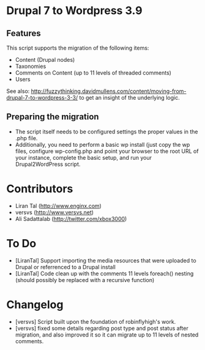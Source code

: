 # Drupal 7 to Wordpress 3.9

## Features

This script supports the migration of the following items:
* Content (Drupal nodes)
* Taxonomies
* Comments on Content (up to 11 levels of threaded comments)
* Users

See also: http://fuzzythinking.davidmullens.com/content/moving-from-drupal-7-to-wordpress-3-3/ to get an insight of the underlying logic.


## Preparing the migration

* The script itself needs to be configured settings the proper values in the .php file.
* Additionally, you need to perform a basic wp install (just copy the wp files, configure wp-config.php and point your browser to the root URL of your instance, complete the basic setup, and run your Drupal2WordPress script.


# Contributors

* Liran Tal (http://www.enginx.com)
* versvs (http://www.versvs.net)
* Ali Sadattalab (http://twitter.com/xbox3000)



# To Do

* [LiranTal] Support importing the media resources that were uploaded to Drupal or referrenced to a Drupal install
* [LiranTal] Code clean up with the comments 11 levels foreach() nesting (should possibly be replaced with a recursive function)

# Changelog

* [versvs] Script built upon the foundation of robinflyhigh's work.
* [versvs] fixed some details regarding post type and post status after migration, and also improved it so it can migrate up to 11 levels of nested comments.

